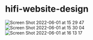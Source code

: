# hifi-website-design
![Screen Shot 2022-06-01 at 15 29 47](https://github.com/iessje/hifi-website-design/assets/41051055/e14d1dd7-66bd-4f9e-928f-dd9b1f519bf1)
![Screen Shot 2022-06-01 at 15 30 04](https://github.com/iessje/hifi-website-design/assets/41051055/69e84562-9f64-4a5b-97ff-e2c00c5a2ed3)
![Screen Shot 2022-06-01 at 16 13 17](https://github.com/iessje/hifi-website-design/assets/41051055/cf8b7f5e-7f97-4fab-b58e-52d28cd72f7c)
